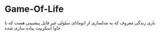 # Game-Of-Life
بازی زندگی معروف که یه مدلسازی از اتوماتای سلولی غیر قابل پیشبینی هست که با جاوا اسکریپت پیاده سازی شده
